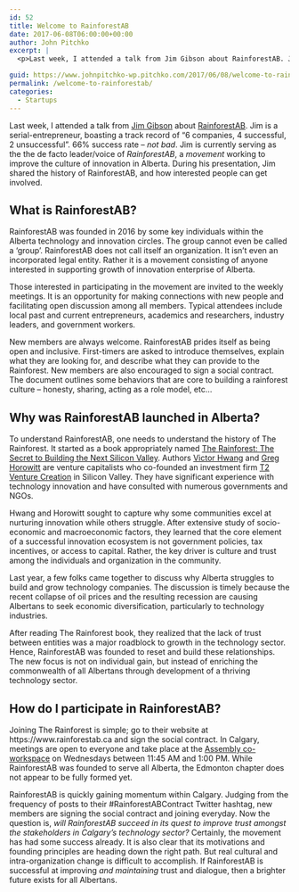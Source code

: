 ```yaml
---
id: 52
title: Welcome to RainforestAB
date: 2017-06-08T06:00:00+00:00
author: John Pitchko
excerpt: |
  <p>Last week, I attended a talk from Jim Gibson about RainforestAB. Jim is a serial-entrepreneur, boasting a track record of “6 companies, 4 successful, 2 unsuccessful”. 66{619282be51f5e06c917124ae41f415ac9390bcfff58b1e631114068f34aec381} rate &#8211; not bad. Jim is currently serving as the the de facto leader/voice of RainforestAB, a movement working to improve the culture of innovation in Alberta. During his presentation, Jim shared the history of RainforestAB, and how interested people can get involved.</p>

guid: https://www.johnpitchko-wp.pitchko.com/2017/06/08/welcome-to-rainforestab/
permalink: /welcome-to-rainforestab/
categories:
  - Startups
---
```

Last week, I attended a talk from <a href="https://jagyyc.com">Jim Gibson</a> about <a href="https://www.rainforestab.ca/">RainforestAB</a>. Jim is a serial-entrepreneur, boasting a track record of “6 companies, 4 successful, 2 unsuccessful”. 66% success rate – <em>not bad</em>. Jim is currently serving as the the de facto leader/voice of <em>RainforestAB</em>, a <em>movement</em> working to improve the culture of innovation in Alberta. During his presentation, Jim shared the history of RainforestAB, and how interested people can get involved.
<h2 id="what-is-rainforestab">What is RainforestAB?</h2>
RainforestAB was founded in 2016 by some key individuals within the Alberta technology and innovation circles. The group cannot even be called a ‘group’. RainforestAB does not call itself an organization. It isn’t even an incorporated legal entity. Rather it is a movement consisting of anyone interested in supporting growth of innovation enterprise of Alberta.

Those interested in participating in the movement are invited to the weekly meetings. It is an opportunity for making connections with new people and facilitating open discussion among all members. Typical attendees include local past and current entrepreneurs, academics and researchers, industry leaders, and government workers.

New members are always welcome. RainforestAB prides itself as being open and inclusive. First-timers are asked to introduce themselves, explain what they are looking for, and describe what they can provide to the Rainforest. New members are also encouraged to sign a social contract. The document outlines some behaviors that are core to building a rainforest culture – honesty, sharing, acting as a role model, etc…
<h2 id="why-was-rainforestab-launched-in-alberta">Why was RainforestAB launched in Alberta?</h2>
To understand RainforestAB, one needs to understand the history of The Rainforest. It started as a book appropriately named <a href="https://www.amazon.ca/Rainforest-Secret-Building-Silicon-Valley/dp/0615586724">The Rainforest: The Secret to Building the Next Silicon Valley</a>. Authors <a href="https://twitter.com/rainforestbook">Victor Hwang</a> and <a href="https://twitter.com/ghorowitt">Greg Horowitt</a> are venture capitalists who co-founded an investment firm <a href="http://www.t2vc.com/">T2 Venture Creation</a> in Silicon Valley. They have significant experience with technology innovation and have consulted with numerous governments and NGOs.

Hwang and Horowitt sought to capture why some communities excel at nurturing innovation while others struggle. After extensive study of socio-economic and macroeconomic factors, they learned that the core element of a successful innovation ecosystem is not government policies, tax incentives, or access to capital. Rather, the key driver is culture and trust among the individuals and organization in the community.

Last year, a few folks came together to discuss why Alberta struggles to build and grow technology companies. The discussion is timely because the recent collapse of oil prices and the resulting recession are causing Albertans to seek economic diversification, particularly to technology industries.

After reading The Rainforest book, they realized that the lack of trust between entities was a major roadblock to growth in the technology sector. Hence, RainforestAB was founded to reset and build these relationships. The new focus is not on individual gain, but instead of enriching the commonwealth of all Albertans through development of a thriving technology sector.
<h2 id="how-do-i-participate-in-rainforestab">How do I participate in RainforestAB?</h2>
Joining The Rainforest is simple; go to their website at https://www.rainforestab.ca and sign the social contract. In Calgary, meetings are open to everyone and take place at the <a href="https://www.assemblycs.com" target="_blank" rel="noopener">Assembly co-workspace</a> on Wednesdays between 11:45 AM and 1:00 PM. While RainforestAB was founded to serve all Alberta, the Edmonton chapter does not appear to be fully formed yet.

RainforestAB is quickly gaining momentum within Calgary. Judging from the frequency of posts to their #RainforestABContract Twitter hashtag, new members are signing the social contract and joining everyday. Now the question is, <em>will RainforestAB succeed in its quest to improve trust amongst the stakeholders in Calgary’s technology sector?</em> Certainly, the movement has had some success already. It is also clear that its motivations and founding principles are heading down the right path. But real cultural and intra-organization change is difficult to accomplish. If RainforestAB is successful at improving <em>and maintaining</em> trust and dialogue, then a brighter future exists for all Albertans.